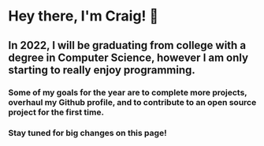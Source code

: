 # Hey there, I'm Craig! 👋

## In 2022, I will be graduating from college with a degree in Computer Science, however I am only starting to really enjoy programming.

### Some of my goals for the year are to complete more projects, overhaul my Github profile, and to contribute to an open source project for the first time.

### Stay tuned for big changes on this page!
